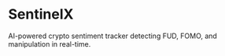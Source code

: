 # SentinelX
AI-powered crypto sentiment tracker detecting FUD, FOMO, and manipulation in real-time.
